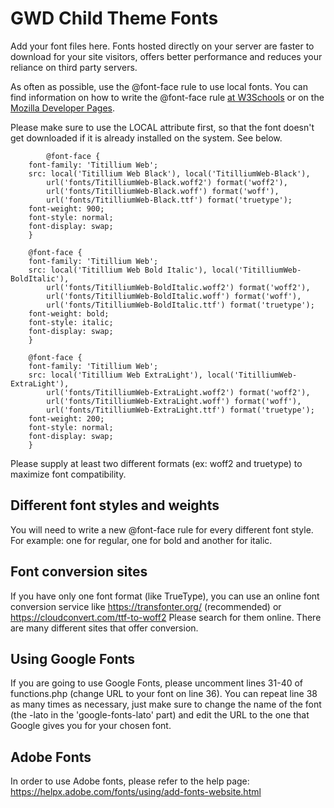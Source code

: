 # GWD Child Theme Fonts

Add your font files here. Fonts hosted directly on your server are faster to download for your site visitors, offers better performance and reduces your reliance on third party servers.

As often as possible, use the @font-face rule to use local fonts. You can find information on how to write the @font-face rule [at W3Schools](https://www.w3schools.com/cssref/css3_pr_font-face_rule.asp) or on the [Mozilla Developer Pages](https://developer.mozilla.org/en-US/docs/Web/CSS/@font-face).

Please make sure to use the LOCAL attribute first, so that the font doesn't get downloaded if it is already installed on the system. See below.

            @font-face {
        font-family: 'Titillium Web';
        src: local('Titillium Web Black'), local('TitilliumWeb-Black'),
            url('fonts/TitilliumWeb-Black.woff2') format('woff2'),
            url('fonts/TitilliumWeb-Black.woff') format('woff'),
            url('fonts/TitilliumWeb-Black.ttf') format('truetype');
        font-weight: 900;
        font-style: normal;
        font-display: swap;
        }

        @font-face {
        font-family: 'Titillium Web';
        src: local('Titillium Web Bold Italic'), local('TitilliumWeb-BoldItalic'),
            url('fonts/TitilliumWeb-BoldItalic.woff2') format('woff2'),
            url('fonts/TitilliumWeb-BoldItalic.woff') format('woff'),
            url('fonts/TitilliumWeb-BoldItalic.ttf') format('truetype');
        font-weight: bold;
        font-style: italic;
        font-display: swap;
        }

        @font-face {
        font-family: 'Titillium Web';
        src: local('Titillium Web ExtraLight'), local('TitilliumWeb-ExtraLight'),
            url('fonts/TitilliumWeb-ExtraLight.woff2') format('woff2'),
            url('fonts/TitilliumWeb-ExtraLight.woff') format('woff'),
            url('fonts/TitilliumWeb-ExtraLight.ttf') format('truetype');
        font-weight: 200;
        font-style: normal;
        font-display: swap;
        }

Please supply at least two different formats (ex: woff2 and truetype) to maximize font compatibility.

## Different font styles and weights
You will need to write a new @font-face rule for every different font style. For example: one for regular, one for bold and another for italic.

## Font conversion sites
If you have only one font format (like TrueType), you can use an online font conversion service like https://transfonter.org/ (recommended) or https://cloudconvert.com/ttf-to-woff2 
Please search for them online. There are many different sites that offer conversion.

## Using Google Fonts
If you are going to use Google Fonts, please uncomment lines 31-40 of functions.php (change URL to your font on line 36). You can repeat line 38 as many times as necessary, just make sure to change the name of the font (the -lato in the 'google-fonts-lato' part) and edit the URL to the one that Google gives you for your chosen font.

## Adobe Fonts
In order to use Adobe fonts, please refer to the help page: https://helpx.adobe.com/fonts/using/add-fonts-website.html

